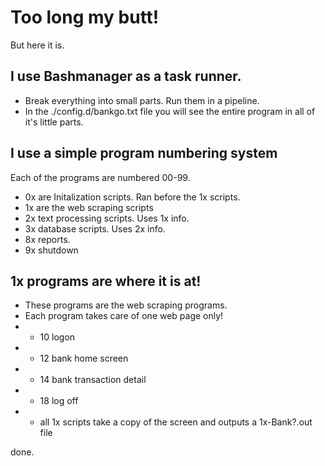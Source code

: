 # Too long my butt!

But here it is.


## I use Bashmanager as a task runner.  
* Break everything into small parts.  Run them in a pipeline.
* In the ./config.d/bankgo.txt file you will see the entire program in all of it's little parts.


## I use a simple program numbering system
Each of the programs are numbered 00-99.  
* 0x are Initalization scripts.  Ran before the 1x scripts.
* 1x are the web scraping scripts
* 2x text processing scripts.  Uses 1x info.
* 3x database scripts.  Uses 2x info.
* 8x reports.
* 9x shutdown


## 1x programs are where it is at!
* These programs are the web scraping programs.  
* Each program takes care of one web page only!  
* * 10 logon
* * 12 bank home screen
* * 14 bank transaction detail
* * 18 log off
* * all 1x scripts take a copy of the screen and outputs a 1x-Bank?.out file

done.
